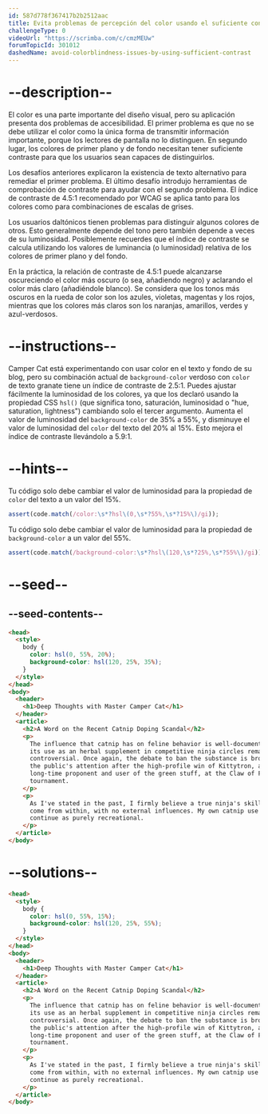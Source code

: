 ```yaml
---
id: 587d778f367417b2b2512aac
title: Evita problemas de percepción del color usando el suficiente contraste
challengeType: 0
videoUrl: "https://scrimba.com/c/cmzMEUw"
forumTopicId: 301012
dashedName: avoid-colorblindness-issues-by-using-sufficient-contrast
---
```


# --description--

El color es una parte importante del diseño visual, pero su aplicación presenta dos problemas de accesibilidad. El primer problema es que no se debe utilizar el color como la única forma de transmitir información importante, porque los lectores de pantalla no lo distinguen. En segundo lugar, los colores de primer plano y de fondo necesitan tener suficiente contraste para que los usuarios sean capaces de distinguirlos.

Los desafíos anteriores explicaron la existencia de texto alternativo para remediar el primer problema. El último desafío introdujo herramientas de comprobación de contraste para ayudar con el segundo problema. El índice de contraste de 4.5:1 recomendado por WCAG se aplica tanto para los colores como para combinaciones de escalas de grises.

Los usuarios daltónicos tienen problemas para distinguir algunos colores de otros. Esto generalmente depende del tono pero también depende a veces de su luminosidad. Posiblemente recuerdes que el índice de contraste se calcula utilizando los valores de luminancia (o luminosidad) relativa de los colores de primer plano y del fondo.

En la práctica, la relación de contraste de 4.5:1 puede alcanzarse oscureciendo el color más oscuro (o sea, añadiendo negro) y aclarando el color más claro (añadiéndole blanco). Se considera que los tonos más oscuros en la rueda de color son los azules, violetas, magentas y los rojos, mientras que los colores más claros son los naranjas, amarillos, verdes y azul-verdosos.

# --instructions--

Camper Cat está experimentando con usar color en el texto y fondo de su blog, pero su combinación actual de `background-color` verdoso con `color` de texto granate tiene un índice de contraste de 2.5:1. Puedes ajustar fácilmente la luminosidad de los colores, ya que los declaró usando la propiedad CSS `hsl()` (que significa tono, saturación, luminosidad o "hue, saturation, lightness") cambiando solo el tercer argumento. Aumenta el valor de luminosidad del `background-color` de 35% a 55%, y disminuye el valor de luminosidad del `color` del texto del 20% al 15%. Esto mejora el índice de contraste llevándolo a 5.9:1.

# --hints--

Tu código solo debe cambiar el valor de luminosidad para la propiedad de `color` del texto a un valor del 15%.

```js
assert(code.match(/color:\s*?hsl\(0,\s*?55%,\s*?15%\)/gi));
```

Tu código solo debe cambiar el valor de luminosidad para la propiedad de `background-color` a un valor del 55%.

```js
assert(code.match(/background-color:\s*?hsl\(120,\s*?25%,\s*?55%\)/gi));
```

# --seed--

## --seed-contents--

```html
<head>
  <style>
    body {
      color: hsl(0, 55%, 20%);
      background-color: hsl(120, 25%, 35%);
    }
  </style>
</head>
<body>
  <header>
    <h1>Deep Thoughts with Master Camper Cat</h1>
  </header>
  <article>
    <h2>A Word on the Recent Catnip Doping Scandal</h2>
    <p>
      The influence that catnip has on feline behavior is well-documented, and
      its use as an herbal supplement in competitive ninja circles remains
      controversial. Once again, the debate to ban the substance is brought to
      the public's attention after the high-profile win of Kittytron, a
      long-time proponent and user of the green stuff, at the Claw of Fury
      tournament.
    </p>
    <p>
      As I've stated in the past, I firmly believe a true ninja's skills must
      come from within, with no external influences. My own catnip use shall
      continue as purely recreational.
    </p>
  </article>
</body>
```

# --solutions--

```html
<head>
  <style>
    body {
      color: hsl(0, 55%, 15%);
      background-color: hsl(120, 25%, 55%);
    }
  </style>
</head>
<body>
  <header>
    <h1>Deep Thoughts with Master Camper Cat</h1>
  </header>
  <article>
    <h2>A Word on the Recent Catnip Doping Scandal</h2>
    <p>
      The influence that catnip has on feline behavior is well-documented, and
      its use as an herbal supplement in competitive ninja circles remains
      controversial. Once again, the debate to ban the substance is brought to
      the public's attention after the high-profile win of Kittytron, a
      long-time proponent and user of the green stuff, at the Claw of Fury
      tournament.
    </p>
    <p>
      As I've stated in the past, I firmly believe a true ninja's skills must
      come from within, with no external influences. My own catnip use shall
      continue as purely recreational.
    </p>
  </article>
</body>
```
